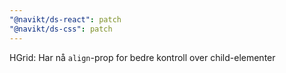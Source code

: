 ```yaml
---
"@navikt/ds-react": patch
"@navikt/ds-css": patch
---
```


HGrid: Har nå `align`-prop for bedre kontroll over child-elementer
